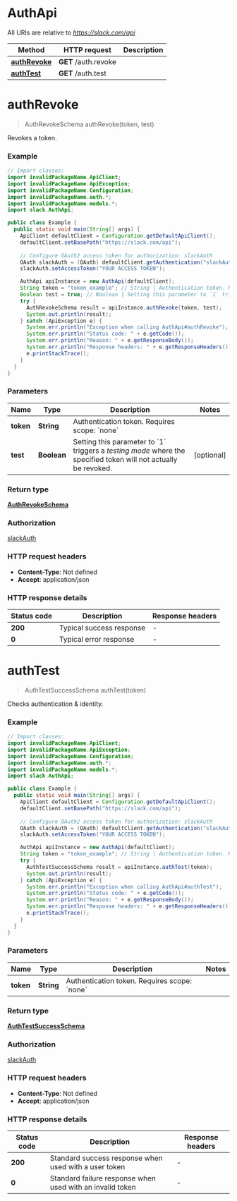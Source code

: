 # AuthApi

All URIs are relative to *https://slack.com/api*

| Method | HTTP request | Description |
|------------- | ------------- | -------------|
| [**authRevoke**](AuthApi.md#authRevoke) | **GET** /auth.revoke |  |
| [**authTest**](AuthApi.md#authTest) | **GET** /auth.test |  |


<a name="authRevoke"></a>
# **authRevoke**
> AuthRevokeSchema authRevoke(token, test)



Revokes a token.

### Example
```java
// Import classes:
import invalidPackageName.ApiClient;
import invalidPackageName.ApiException;
import invalidPackageName.Configuration;
import invalidPackageName.auth.*;
import invalidPackageName.models.*;
import slack.AuthApi;

public class Example {
  public static void main(String[] args) {
    ApiClient defaultClient = Configuration.getDefaultApiClient();
    defaultClient.setBasePath("https://slack.com/api");
    
    // Configure OAuth2 access token for authorization: slackAuth
    OAuth slackAuth = (OAuth) defaultClient.getAuthentication("slackAuth");
    slackAuth.setAccessToken("YOUR ACCESS TOKEN");

    AuthApi apiInstance = new AuthApi(defaultClient);
    String token = "token_example"; // String | Authentication token. Requires scope: `none`
    Boolean test = true; // Boolean | Setting this parameter to `1` triggers a _testing mode_ where the specified token will not actually be revoked.
    try {
      AuthRevokeSchema result = apiInstance.authRevoke(token, test);
      System.out.println(result);
    } catch (ApiException e) {
      System.err.println("Exception when calling AuthApi#authRevoke");
      System.err.println("Status code: " + e.getCode());
      System.err.println("Reason: " + e.getResponseBody());
      System.err.println("Response headers: " + e.getResponseHeaders());
      e.printStackTrace();
    }
  }
}
```

### Parameters

| Name | Type | Description  | Notes |
|------------- | ------------- | ------------- | -------------|
| **token** | **String**| Authentication token. Requires scope: &#x60;none&#x60; | |
| **test** | **Boolean**| Setting this parameter to &#x60;1&#x60; triggers a _testing mode_ where the specified token will not actually be revoked. | [optional] |

### Return type

[**AuthRevokeSchema**](AuthRevokeSchema.md)

### Authorization

[slackAuth](../README.md#slackAuth)

### HTTP request headers

 - **Content-Type**: Not defined
 - **Accept**: application/json

### HTTP response details
| Status code | Description | Response headers |
|-------------|-------------|------------------|
| **200** | Typical success response |  -  |
| **0** | Typical error response |  -  |

<a name="authTest"></a>
# **authTest**
> AuthTestSuccessSchema authTest(token)



Checks authentication &amp; identity.

### Example
```java
// Import classes:
import invalidPackageName.ApiClient;
import invalidPackageName.ApiException;
import invalidPackageName.Configuration;
import invalidPackageName.auth.*;
import invalidPackageName.models.*;
import slack.AuthApi;

public class Example {
  public static void main(String[] args) {
    ApiClient defaultClient = Configuration.getDefaultApiClient();
    defaultClient.setBasePath("https://slack.com/api");
    
    // Configure OAuth2 access token for authorization: slackAuth
    OAuth slackAuth = (OAuth) defaultClient.getAuthentication("slackAuth");
    slackAuth.setAccessToken("YOUR ACCESS TOKEN");

    AuthApi apiInstance = new AuthApi(defaultClient);
    String token = "token_example"; // String | Authentication token. Requires scope: `none`
    try {
      AuthTestSuccessSchema result = apiInstance.authTest(token);
      System.out.println(result);
    } catch (ApiException e) {
      System.err.println("Exception when calling AuthApi#authTest");
      System.err.println("Status code: " + e.getCode());
      System.err.println("Reason: " + e.getResponseBody());
      System.err.println("Response headers: " + e.getResponseHeaders());
      e.printStackTrace();
    }
  }
}
```

### Parameters

| Name | Type | Description  | Notes |
|------------- | ------------- | ------------- | -------------|
| **token** | **String**| Authentication token. Requires scope: &#x60;none&#x60; | |

### Return type

[**AuthTestSuccessSchema**](AuthTestSuccessSchema.md)

### Authorization

[slackAuth](../README.md#slackAuth)

### HTTP request headers

 - **Content-Type**: Not defined
 - **Accept**: application/json

### HTTP response details
| Status code | Description | Response headers |
|-------------|-------------|------------------|
| **200** | Standard success response when used with a user token |  -  |
| **0** | Standard failure response when used with an invalid token |  -  |

